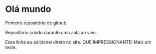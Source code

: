 # Olá mundo
Primeiro repositório de github.

Repositório criado durante uma aula ao vivo.

Essa linha eu adicionei direto no site. QUE IMPRESSIONANTE!
Mais um teste.
